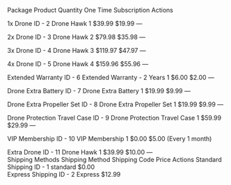 Package	Product	Quantity	One Time	Subscription	Actions

1x Drone
ID - 2
 Drone Hawk 
1	$39.99 $19.99	—	 

2x Drone
ID - 3
 Drone Hawk 
2	$79.98 $35.98	—	 

3x Drone
ID - 4
 Drone Hawk 
3	$119.97 $47.97	—	 

4x Drone
ID - 5
 Drone Hawk 
4	$159.96 $55.96	—	 

Extended Warranty
ID - 6
 Extended Warranty - 2 Years 
1	$6.00 $2.00	—	 

Drone Extra Battery
ID - 7
 Drone Extra Battery 
1	$19.99 $9.99	—	 

Drone Extra Propeller Set
ID - 8
 Drone Extra Propeller Set 
1	$19.99 $9.99	—	 

Drone Protection Travel Case
ID - 9
 Drone Protection Travel Case 
1	$59.99 $29.99	—	 

VIP Membership
ID - 10
 VIP Membership 
1	$0.00	$5.00 (Every 1 month)	 

Extra Drone
ID - 11
 Drone Hawk 
1	$39.99 $10.00	—	 
Shipping Methods
Shipping Method	Shipping Code	Price	Actions
Standard Shipping
ID - 1
standard
$0.00	 
Express Shipping
ID - 2
Express
$12.99	 